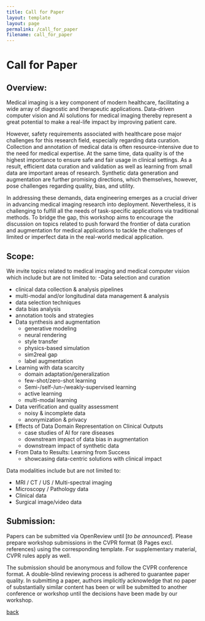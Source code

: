 ```yaml
---
title: Call for Paper
layout: template
layout: page
permalink: /call_for_paper
filename: call_for_paper
---
```


# Call for Paper

## Overview:

Medical imaging is a key component of modern healthcare, facilitating a wide array of diagnostic and therapeutic applications. Data-driven computer vision and  AI solutions for medical imaging thereby represent a great potential to make a real-life impact by improving patient care.

However, safety requirements associated with healthcare pose major challenges for this research field, especially regarding data curation. Collection and annotation of medical data is often resource-intensive due to the need for medical expertise. At the same time, data quality is of the highest importance to ensure safe and fair usage in clinical settings. As a result, efficient data curation and validation as well as learning from small data are important areas of research. Synthetic data generation and augmentation are further promising directions, which themselves, however, pose challenges regarding quality, bias, and utility.

In addressing these demands, data engineering emerges as a crucial driver in advancing medical imaging research into deployment. Nevertheless, it is challenging to fulfill all the needs of task-specific applications via traditional methods. To bridge the gap, this workshop aims to encourage the discussion on topics related to push forward the frontier of data curation and augmentation for medical applications to tackle the challenges of limited or imperfect data in the real-world medical application.

## Scope:

We invite topics related to medical imaging and medical computer vision which include but are not limited to:
-Data selection and curation
  - clinical data collection & analysis pipelines
  - multi-modal and/or longitudinal data management & analysis
  - data selection techniques
  - data bias analysis
  - annotation tools and strategies
- Data synthesis and augmentation
  - generative modeling
  - neural rendering
  - style transfer
  - physics-based simulation
  - sim2real gap
  - label augmentation
- Learning with data scarcity
  - domain adaptation/generalization
  - few-shot/zero-shot learning
  - Semi-/self-/un-/weakly-supervised learning
  - active learning
  - multi-modal learning
- Data verification and quality assessment
  - noisy & incomplete data
  - anonymization & privacy
- Effects of Data Domain Representation on Clinical Outputs
  - case studies of AI for rare diseases
  - downstream impact of data bias in augmentation
  - downstream impact of synthetic data
- From Data to Results: Learning from Success
  - showcasing data-centric solutions with clinical impact

Data modalities include but are not limited to:
* MRI / CT / US / Multi-spectral imaging
* Microscopy / Pathology data
* Clinical data
* Surgical image/video data

## Submission:

Papers can be submitted via OpenReview until [_to be announced_]. Please prepare workshop submissions in the CVPR format (8 Pages excl. references) using the corresponding template. For supplementary material, CVPR rules apply as well.

The submission should be anonymous and follow the CVPR conference format. A double-blind reviewing process is adhered to guarantee paper quality. In submitting a paper, authors implicitly acknowledge that no paper of substantially similar content has been or will be submitted to another conference or workshop until the decisions have been made by our workshop.

[back](./)